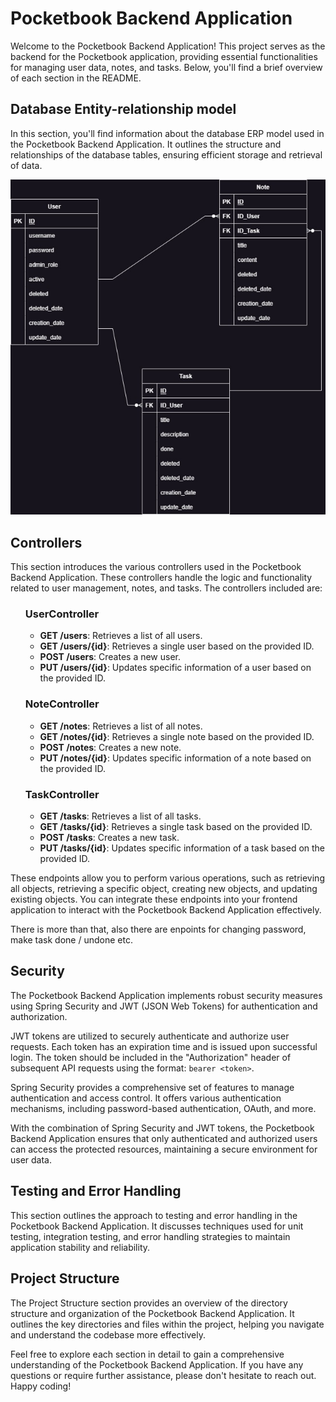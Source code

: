 <h1>Pocketbook Backend Application</h1>

<p>Welcome to the Pocketbook Backend Application! This project serves as the backend for the Pocketbook application, providing essential functionalities for managing user data, notes, and tasks. Below, you'll find a brief overview of each section in the README.</p>

<h2>Database Entity-relationship model</h2>
<p>In this section, you'll find information about the database ERP model used in the Pocketbook Backend Application. It outlines the structure and relationships of the database tables, ensuring efficient storage and retrieval of data.</p>

<img src="https://github.com/Tomdokx/pocketbook-be/blob/master/pocketbookerd.jpg" alt="pocketbook ER model">

<h2>Controllers</h2>

<p>This section introduces the various controllers used in the Pocketbook Backend Application. These controllers handle the logic and functionality related to user management, notes, and tasks. The controllers included are:</p>

<ul>
  <h3>UserController</h3>
<ul>
  <li><strong>GET /users</strong>: Retrieves a list of all users.</li>
  <li><strong>GET /users/{id}</strong>: Retrieves a single user based on the provided ID.</li>
  <li><strong>POST /users</strong>: Creates a new user.</li>
  <li><strong>PUT /users/{id}</strong>: Updates specific information of a user based on the provided ID.</li>
</ul>

<h3>NoteController</h3>
<ul>
  <li><strong>GET /notes</strong>: Retrieves a list of all notes.</li>
  <li><strong>GET /notes/{id}</strong>: Retrieves a single note based on the provided ID.</li>
  <li><strong>POST /notes</strong>: Creates a new note.</li>
  <li><strong>PUT /notes/{id}</strong>: Updates specific information of a note based on the provided ID.</li>
</ul>

<h3>TaskController</h3>
<ul>
  <li><strong>GET /tasks</strong>: Retrieves a list of all tasks.</li>
  <li><strong>GET /tasks/{id}</strong>: Retrieves a single task based on the provided ID.</li>
  <li><strong>POST /tasks</strong>: Creates a new task.</li>
  <li><strong>PUT /tasks/{id}</strong>: Updates specific information of a task based on the provided ID.</li>
</ul>
</ul>

<p>These endpoints allow you to perform various operations, such as retrieving all objects, retrieving a specific object, creating new objects, and updating existing objects. You can integrate these endpoints into your frontend application to interact with the Pocketbook Backend Application effectively.</p>

<p>There is more than that, also there are enpoints for changing password, make task done / undone etc.</p>

<h2>Security</h2>

<p>The Pocketbook Backend Application implements robust security measures using Spring Security and JWT (JSON Web Tokens) for authentication and authorization.</p>

<p>JWT tokens are utilized to securely authenticate and authorize user requests. Each token has an expiration time and is issued upon successful login. The token should be included in the "Authorization" header of subsequent API requests using the format: <code>bearer &lt;token&gt;</code>.</p>

<p>Spring Security provides a comprehensive set of features to manage authentication and access control. It offers various authentication mechanisms, including password-based authentication, OAuth, and more.</p>

<p>With the combination of Spring Security and JWT tokens, the Pocketbook Backend Application ensures that only authenticated and authorized users can access the protected resources, maintaining a secure environment for user data.</p>

<h2>Testing and Error Handling</h2>

<p>This section outlines the approach to testing and error handling in the Pocketbook Backend Application. It discusses techniques used for unit testing, integration testing, and error handling strategies to maintain application stability and reliability.</p>

<h2>Project Structure</h2>

<p>The Project Structure section provides an overview of the directory structure and organization of the Pocketbook Backend Application. It outlines the key directories and files within the project, helping you navigate and understand the codebase more effectively.</p>

<p>Feel free to explore each section in detail to gain a comprehensive understanding of the Pocketbook Backend Application. If you have any questions or require further assistance, please don't hesitate to reach out. Happy coding!</p>
